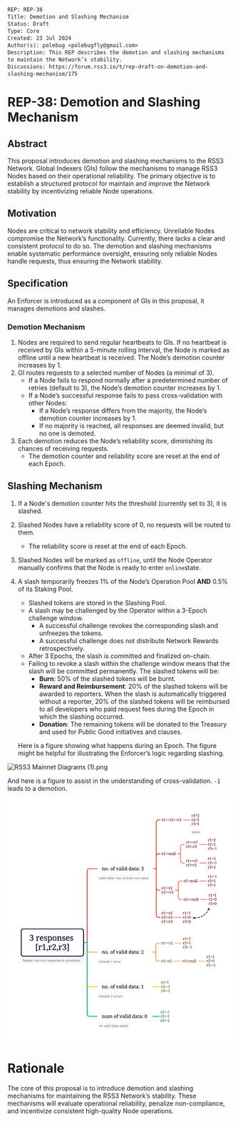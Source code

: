 ```
REP: REP-38
Title: Demotion and Slashing Mechanism
Status: Draft
Type: Core
Created: 23 Jul 2024
Author(s): polebug <polebugfly@gmail.com>
Description: This REP describes the demotion and slashing mechanisms to maintain the Network’s stability.
Discussions: https://forum.rss3.io/t/rep-draft-on-demotion-and-slashing-mechanism/175
```

# REP-38: Demotion and Slashing Mechanism

## Abstract

This proposal introduces demotion and slashing mechanisms to the RSS3 Network. Global Indexers (GIs) follow the mechanisms to manage RSS3 Nodes based on their operational reliability. The primary objective is to establish a structured protocol for maintain and improve the Network stability by incentivizing reliable Node operations.

## Motivation

Nodes are critical to network stability and efficiency. Unreliable Nodes compromise the Network’s functionality. Currently, there lacks a clear and consistent protocol to do so. The demotion and slashing mechanisms enable systematic performance oversight, ensuring only reliable Nodes handle requests, thus ensuring the Network stability.

## Specification

An Enforcer is introduced as a component of GIs in this proposal, it manages demotions and slashes.

### Demotion Mechanism

1. Nodes are required to send regular heartbeats to GIs. If no heartbeat is received by GIs within a 5-minute rolling interval, the Node is marked as offline until a new heartbeat is received. The Node’s demotion counter increases by 1.
2. GI routes requests to a selected number of Nodes (a minimal of 3).
   - If a Node fails to respond normally after a predetermined number of retries (default to 3), the Node’s demotion counter increases by 1.
   - If a Node’s successful response fails to pass cross-validation with other Nodes:
     - If a Node’s response differs from the majority, the Node’s demotion counter increases by 1.
     - If no majority is reached, all responses are deemed invalid, but no one is demoted.
3. Each demotion reduces the Node’s reliability score, diminishing its chances of receiving requests.
   - The demotion counter and reliability score are reset at the end of each Epoch.

## Slashing Mechanism

1. If a Node's demotion counter hits the threshold (currently set to 3), it is slashed.
2. Slashed Nodes have a reliability score of 0, no requests will be routed to them.
   - The reliability score is reset at the end of each Epoch.
3. Slashed Nodes will be marked as `offline`, until the Node Operator manually confirms that the Node is ready to enter `online`state.
4. A slash temporarily freezes 1% of the Node’s Operation Pool **AND** 0.5% of its Staking Pool.

   - Slashed tokens are stored in the Slashing Pool.
   - A slash may be challenged by the Operator within a 3-Epoch challenge window.
     - A successful challenge revokes the corresponding slash and unfreezes the tokens.
     - A successful challenge does not distribute Network Rewards retrospectively.
   - After 3 Epochs, the slash is committed and finalized on-chain.
   - Failing to revoke a slash within the challenge window means that the slash will be committed permanently. The slashed tokens will be:
     - **Burn**: 50% of the slashed tokens will be burnt.
     - **Reward and Reimbursement**: 20% of the slashed tokens will be awarded to reporters. When the slash is automatically triggered without a reporter, 20% of the slashed tokens will be reimbursed to all developers who paid request fees during the Epoch in which the slashing occurred.
     - **Donation**: The remaining tokens will be donated to the Treasury and used for Public Good initiatives and clauses.

   Here is a figure showing what happens during an Epoch. The figure might be helpful for illustrating the Enforcer’s logic regarding slashing.

![RSS3 Mainnet Diagrams (1).png](REP-38%2FRSS3%20Mainnet%20Diagrams%20%281%29.png)

And here is a figure to assist in the understanding of cross-validation. `-1` leads to a demotion.

![3 responses \[r1,r2,r3\].png](REP-38%2F3%20responses%20%5Br1%2Cr2%2Cr3%5D.png)

# **Rationale**

The core of this proposal is to introduce demotion and slashing mechanisms for maintaining the RSS3 Network’s stability. These mechanisms will evaluate operational reliability, penalize non-compliance, and incentivize consistent high-quality Node operations.
